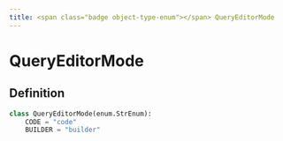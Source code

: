 ```yaml
---
title: <span class="badge object-type-enum"></span> QueryEditorMode
---
```

# <span class="badge object-type-enum"></span> QueryEditorMode

## Definition

```python
class QueryEditorMode(enum.StrEnum):
    CODE = "code"
    BUILDER = "builder"
```
